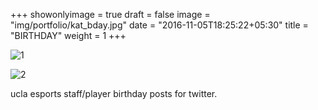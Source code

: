 +++
showonlyimage = true
draft = false
image = "img/portfolio/kat_bday.jpg"
date = "2016-11-05T18:25:22+05:30"
title = "BIRTHDAY"
weight = 1
+++

![1]

![2]

ucla esports staff/player birthday posts for twitter.

[1]: /img/portfolio/kat_bday.jpg
[2]: /img/portfolio/jacky_bday.jpg